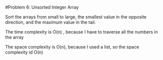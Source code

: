 
#Problem 6: Unsorted Integer Array

Sort the arrays from small to large, the smallest value in the opposite direction, and the maximum value in the tail.

The time complexity is O(n) , because I have to traverse all the numbers in the array

The space complexity is O(n), because I used a list, so the space complexity id O(n)
